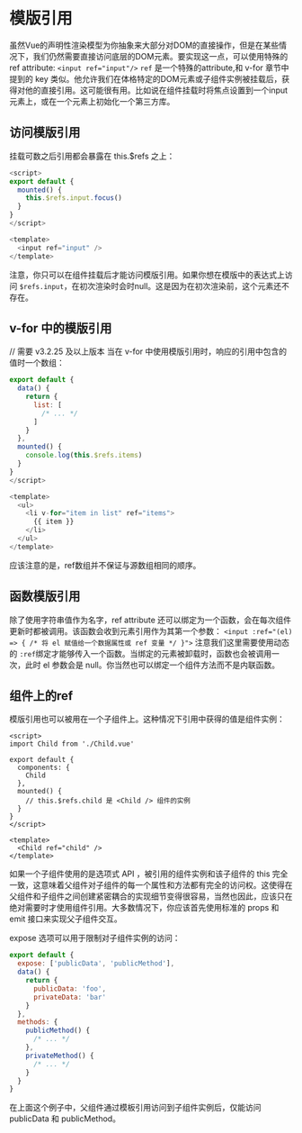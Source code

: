 # 模版引用
虽然Vue的声明性渲染模型为你抽象来大部分对DOM的直接操作，但是在某些情况下，我们仍然需要直接访问底层的DOM元素。要实现这一点，可以使用特殊的 ref attribute:
`<input ref="input"/>`
`ref` 是一个特殊的attribute,和 v-for 章节中提到的 key 类似。他允许我们在体格特定的DOM元素或子组件实例被挂载后，获得对他的直接引用。这可能很有用。比如说在组件挂载时将焦点设置到一个input元素上，或在一个元素上初始化一个第三方库。

## 访问模版引用
挂载可数之后引用都会暴露在 this.$refs 之上：
```js
<script>
export default {
  mounted() {
    this.$refs.input.focus()
  }
}
</script>

<template>
  <input ref="input" />
</template>
```
注意，你只可以在组件挂载后才能访问模版引用。如果你想在模版中的表达式上访问 `$refs.input`，在初次渲染时会时null。这是因为在初次渲染前，这个元素还不存在。

## v-for 中的模版引用
// 需要 v3.2.25 及以上版本
当在 v-for 中使用模版引用时，响应的引用中包含的值时一个数组：
```js
export default {
  data() {
    return {
      list: [
        /* ... */
      ]
    }
  },
  mounted() {
    console.log(this.$refs.items)
  }
}
</script>

<template>
  <ul>
    <li v-for="item in list" ref="items">
      {{ item }}
    </li>
  </ul>
</template>
```
应该注意的是，ref数组并不保证与源数组相同的顺序。

## 函数模版引用
除了使用字符串值作为名字，ref attribute 还可以绑定为一个函数，会在每次组件更新时都被调用。该函数会收到元素引用作为其第一个参数：
`<input :ref="(el) => { /* 将 el 赋值给一个数据属性或 ref 变量 */ }">`
注意我们这里需要使用动态的 `:ref`绑定才能够传入一个函数。当绑定的元素被卸载时，函数也会被调用一次，此时 el 参数会是 null。你当然也可以绑定一个组件方法而不是内联函数。

## 组件上的ref
模版引用也可以被用在一个子组件上。这种情况下引用中获得的值是组件实例：
```vue
<script>
import Child from './Child.vue'

export default {
  components: {
    Child
  },
  mounted() {
    // this.$refs.child 是 <Child /> 组件的实例
  }
}
</script>

<template>
  <Child ref="child" />
</template>
```
如果一个子组件使用的是选项式 API ，被引用的组件实例和该子组件的 this 完全一致，这意味着父组件对子组件的每一个属性和方法都有完全的访问权。这使得在父组件和子组件之间创建紧密耦合的实现细节变得很容易，当然也因此，应该只在绝对需要时才使用组件引用。大多数情况下，你应该首先使用标准的 props 和 emit 接口来实现父子组件交互。

expose 选项可以用于限制对子组件实例的访问：
```js
export default {
  expose: ['publicData', 'publicMethod'],
  data() {
    return {
      publicData: 'foo',
      privateData: 'bar'
    }
  },
  methods: {
    publicMethod() {
      /* ... */
    },
    privateMethod() {
      /* ... */
    }
  }
}
```
在上面这个例子中，父组件通过模板引用访问到子组件实例后，仅能访问 publicData 和 publicMethod。
